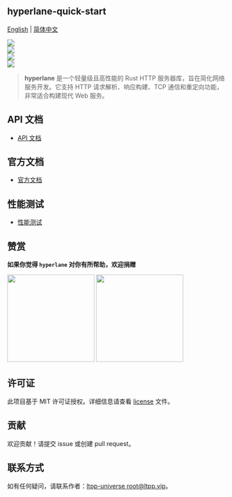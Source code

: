 ## hyperlane-quick-start

[English](readme.md) | [简体中文](readme.zh-cn.md)

[![](https://img.shields.io/crates/v/hyperlane.svg)](https://crates.io/crates/hyperlane)  
[![](https://docs.rs/hyperlane/badge.svg)](https://docs.rs/hyperlane)  
[![](https://img.shields.io/crates/l/hyperlane.svg)](./LICENSE)  
[![](https://github.com/ltpp-universe/hyperlane/workflows/Rust/badge.svg)](https://github.com/ltpp-universe/hyperlane/actions?query=workflow:Rust)

> **hyperlane** 是一个轻量级且高性能的 Rust HTTP 服务器库，旨在简化网络服务开发。它支持 HTTP 请求解析、响应构建、TCP 通信和重定向功能，非常适合构建现代 Web 服务。

## API 文档

- [API 文档](https://docs.rs/hyperlane/latest/hyperlane/)

## 官方文档

- [官方文档](https://docs.ltpp.vip/HYPERLANE/)

## 性能测试

- [性能测试](https://docs.ltpp.vip/hyperlane/speed/close-keep-alive.html)

## 赞赏

**如果你觉得 `hyperlane` 对你有所帮助，欢迎捐赠**

<img src="https://docs.ltpp.vip/img/wechat-pay.png" width="200">  
<img src="https://docs.ltpp.vip/img/alipay-pay.jpg" width="200">

## 许可证

此项目基于 MIT 许可证授权。详细信息请查看 [license](license) 文件。

## 贡献

欢迎贡献！请提交 issue 或创建 pull request。

## 联系方式

如有任何疑问，请联系作者：[ltpp-universe <root@ltpp.vip>](mailto:root@ltpp.vip)。
